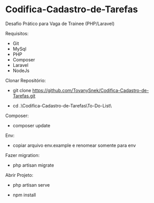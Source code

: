 # Codifica-Cadastro-de-Tarefas
Desafio Prático para Vaga de Trainee (PHP/Laravel)

Requisitos: 
- Git
- MySql
- PHP
- Composer
- Laravel
- NodeJs

Clonar Repositório:

- git clone https://github.com/TovanySnek/Codifica-Cadastro-de-Tarefas.git

- cd .\Codifica-Cadastro-de-Tarefas\To-Do-List\

Composer:

- composer update

Env:

- copiar arquivo env.example e renomear somente para env

Fazer migration:

- php artisan migrate

Abrir Projeto:

- php artisan serve


- npm install
